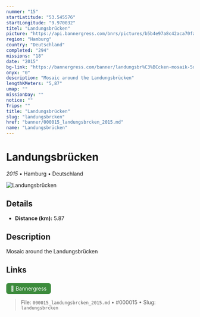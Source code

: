 ```yaml
---
nummer: "15"
startLatitude: "53.545576"
startLongitude: "9.970032"
titel: "Landungsbrücken"
picture: "https://api.bannergress.com/bnrs/pictures/b5b4e97a8c42aca70facc47acb35a5ca"
region: "Hamburg"
country: "Deutschland"
completed: "294"
missions: "18"
date: "2015"
bg-link: "https://bannergress.com/banner/landungsbr%C3%BCcken-mosaik-5dad"
onyx: "0"
description: "Mosaic around the Landungsbrücken"
lengthKMeters: "5,87"
umap: ""
missionDay: ""
notice: ""
Trips: ""
title: "Landungsbrücken"
slug: "landungsbrcken"
href: "banner/000015_landungsbrcken_2015.md"
name: "Landungsbrücken"
---
```

# Landungsbrücken

*2015* • Hamburg • Deutschland

![Landungsbrücken](https://api.bannergress.com/bnrs/pictures/b5b4e97a8c42aca70facc47acb35a5ca)



## Details
- **Distance (km):** 5.87






## Description
Mosaic around the Landungsbrücken



## Links
<a href="https://bannergress.com/banner/landungsbr%C3%BCcken-mosaik-5dad" style="display:inline-block;margin:6px 8px 0 0;padding:6px 12px;background:#3c8b3c;color:#fff;text-decoration:none;border-radius:6px;">🔗 Bannergress</a>




> File: `000015_landungsbrcken_2015.md` • #000015 • Slug: `landungsbrcken`
